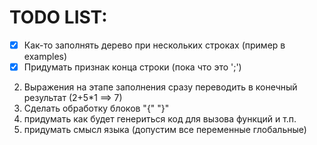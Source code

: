 # TODO LIST:
- [X] Как-то заполнять дерево при нескольких строках (пример в examples)
- [X] Придумать признак конца строки (пока что это ';')
2) Выражения на этапе заполнения сразу переводить в конечный результат (2+5*1 ==> 7)
3) Сделать обработку блоков "{" "}"
4) придумать как будет генериться код для вызова функций и т.п.
5) придумать смысл языка (допустим все переменные глобальные)